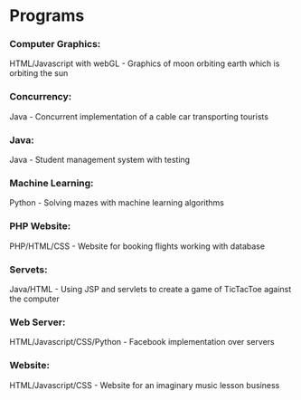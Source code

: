 # Programs

### Computer Graphics:
HTML/Javascript with webGL - Graphics of moon orbiting earth which is orbiting the sun

### Concurrency:
Java - Concurrent implementation of a cable car transporting tourists 

### Java:
Java - Student management system with testing

### Machine Learning:
Python - Solving mazes with machine learning algorithms

### PHP Website:
PHP/HTML/CSS - Website for booking flights working with database

### Servets:
Java/HTML - Using JSP and servlets to create a game of TicTacToe against the computer

### Web Server:
HTML/Javascript/CSS/Python - Facebook implementation over servers

### Website:
HTML/Javascript/CSS - Website for an imaginary music lesson business
